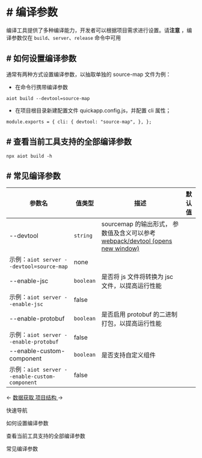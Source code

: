 <!-- 源地址: https://iot.mi.com/vela/quickapp/zh/guide/start/toolkit-params.html -->

# # 编译参数

编译工具提供了多种编译能力，开发者可以根据项目需求进行设置。请**注意** ，编译参数仅在 `build`、`server`、`release` 命令中可用

## # 如何设置编译参数

通常有两种方式设置编译参数，以抽取单独的 source-map 文件为例：

  * 在命令行携带编译参数

``` aiot build --devtool=source-map ```

  * 在项目根目录新建配置文件 quickapp.config.js，并配置 cli 属性；

``` module.exports = { cli: { devtool: "source-map", }, }; ```

## # 查看当前工具支持的全部编译参数

``` npx aiot build -h ```

## # 常见编译参数

参数名 | 值类型 | 描述 | 默认值  
---|---|---|---  
\--devtool | `string` | sourcemap 的输出形式， 参数值及含义可以参考 [webpack/devtool (opens new window)](<https://www.webpackjs.com/configuration/devtool/#root>)   
示例：`aiot server --devtool=source-map` | none  
\--enable-jsc | `boolean` | 是否将 js 文件将转换为 jsc 文件，以提高运行性能   
示例：`aiot server --enable-jsc` | false  
\--enable-protobuf | `boolean` | 是否启用 protobuf 的二进制打包，以提高运行性能   
示例：`aiot server --enable-protobuf` | false  
\--enable-custom-component | `boolean` | 是否支持自定义组件   
示例：`aiot server --enable-custom-component` | false  
  
← [ 数据获取 ](</vela/quickapp/zh/guide/start/data-fetch.html>) [ 项目结构 ](</vela/quickapp/zh/guide/framework/project-structure.html>) → 

快速导航

如何设置编译参数

查看当前工具支持的全部编译参数

常见编译参数
